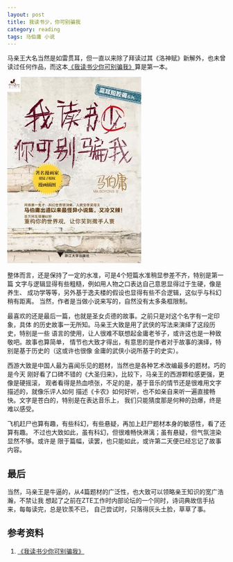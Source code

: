 ```yaml
---
layout: post
title: 我读书少，你可别骗我
category: reading
tags: 马伯庸 小说
---
```


马亲王大名当然是如雷贯耳，但一直以来除了拜读过其《洛神赋》新解外，也未曾
读过任何作品，而这本[《我读书少你可别骗我》][《我读书少你可别骗我》]算是第一本。

![read-lie](/assets/images/read_lie.jpg)

整体而言，还是保持了一定的水准，可是4个短篇水准稍显参差不齐，特别是第一篇
文字与逻辑显得有些粗糙，例如用人物之口表达自己意思显得过于生硬，像是养生、
成功学等等，另外基于逸夫楼的假设也显得有些不合逻辑，这似乎与科幻稍有距离。
当然，作者是当做小说来写的，自然没有太多条框限制。

最喜欢的还是最后一篇，也就是圣女贞德的故事。之前只是对这个名字有一定印象，具体
的历史故事一无所知。马亲王大致是用了武侠的写法来演绎了这段历史，特别是一些
语言的使用，让人很难不联想起金庸老爷子，或许这也是一种致敬吧。故事也算简单，
情节也大致才得出，有意思的是作者对于故事的演绎，特别是基于历史的（这或许也很像
金庸的武侠小说所基于的史实）。

西游大致是中国人最为喜闻乐见的题材，当然也是各种艺术改编最多的题材。巧的是今天
刚好看了口碑不错的《大圣归来》，比较下，马亲王的西游颗粒感更强，更像是硬摇滚，
观者看得是热血喷张，不足的是，基于音乐的情节还是很难用文字描述的，就像乐评人如何
描述《卡农》如何好听，也不如亲自来听一遍直接畅快。文字是苍白的，特别是在表达音乐上，
我们只能猜度那是何种的劲爆，终是难以感受。

飞机赶尸也算有趣，有些科幻，有些悬疑，再加上赶尸题材本身的敏感性，看了还算有趣。
不过也大致如此，虽有科幻，但很难畅快淋漓；虽有悬疑，但气氛渲染显然不够。或许是
限于篇幅，读罢，也只能如此，或许第二天便已经忘记了故事内容。

## 最后

当然，马亲王是牛逼的，从4篇题材的广泛性，也大致可以领略亲王知识的宽广浩瀚，不禁让我
想起了之前在ZTE工作时内部论坛的一个同时，诗词典故信手拈来，每每读完，总是钦羡不已，
自己尝试时，只落得灰头土脸，草草了事。



## 参考资料
1. [《我读书少你可别骗我》][《我读书少你可别骗我》]


[《我读书少你可别骗我》]: http://book.douban.com/subject/19965972/

